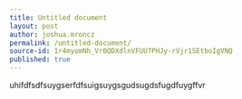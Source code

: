 ```yaml
---
title: Untitled document
layout: post
author: joshua.mroncz
permalink: /untitled-document/
source-id: 1r4myomNh_Vr0QDXdlnVFUU7PHJy-rVjr1SEtboIgVNQ
published: true
---
```

uhifdfsdfsuygserfdfsuigsuygsgudsugdsfugdfuygffvr

